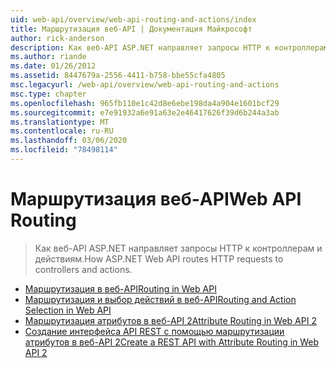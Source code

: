 ```yaml
---
uid: web-api/overview/web-api-routing-and-actions/index
title: Маршрутизация веб-API | Документация Майкрософт
author: rick-anderson
description: Как веб-API ASP.NET направляет запросы HTTP к контроллерам и действиям.
ms.author: riande
ms.date: 01/26/2012
ms.assetid: 8447679a-2556-4411-b758-bbe55cfa4805
msc.legacyurl: /web-api/overview/web-api-routing-and-actions
msc.type: chapter
ms.openlocfilehash: 965fb110e1c42d8e6ebe198da4a904e1601bcf29
ms.sourcegitcommit: e7e91932a6e91a63e2e46417626f39d6b244a3ab
ms.translationtype: MT
ms.contentlocale: ru-RU
ms.lasthandoff: 03/06/2020
ms.locfileid: "78498114"
---
```

# <a name="web-api-routing"></a><span data-ttu-id="8b540-103">Маршрутизация веб-API</span><span class="sxs-lookup"><span data-stu-id="8b540-103">Web API Routing</span></span>

> <span data-ttu-id="8b540-104">Как веб-API ASP.NET направляет запросы HTTP к контроллерам и действиям.</span><span class="sxs-lookup"><span data-stu-id="8b540-104">How ASP.NET Web API routes HTTP requests to controllers and actions.</span></span>

- [<span data-ttu-id="8b540-105">Маршрутизация в веб-API</span><span class="sxs-lookup"><span data-stu-id="8b540-105">Routing in Web API</span></span>](routing-in-aspnet-web-api.md)
- [<span data-ttu-id="8b540-106">Маршрутизация и выбор действий в веб-API</span><span class="sxs-lookup"><span data-stu-id="8b540-106">Routing and Action Selection in Web API</span></span>](routing-and-action-selection.md)
- [<span data-ttu-id="8b540-107">Маршрутизация атрибутов в веб-API 2</span><span class="sxs-lookup"><span data-stu-id="8b540-107">Attribute Routing in Web API 2</span></span>](attribute-routing-in-web-api-2.md)
- [<span data-ttu-id="8b540-108">Создание интерфейса API REST с помощью маршрутизации атрибутов в веб-API 2</span><span class="sxs-lookup"><span data-stu-id="8b540-108">Create a REST API with Attribute Routing in Web API 2</span></span>](create-a-rest-api-with-attribute-routing.md)
